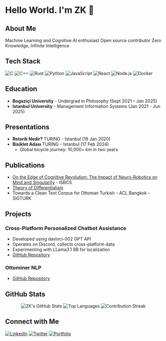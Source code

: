 # Hello World. I'm ZK 👋


## About Me
Machine Learning and Cognitive AI enthusiast
Open source contributor
Zero Knowledge, Infinite Intelligence

## Tech Stack
![C](https://img.shields.io/badge/-C-A8B9CC?style=flat-square&logo=c&logoColor=white)
![C++](https://img.shields.io/badge/-C++-00599C?style=flat-square&logo=c%2B%2B&logoColor=white)
![Rust](https://img.shields.io/badge/-Rust-000000?style=flat-square&logo=rust&logoColor=white)
![Python](https://img.shields.io/badge/-Python-3776AB?style=flat-square&logo=python&logoColor=white)
![JavaScript](https://img.shields.io/badge/-JavaScript-F7DF1E?style=flat-square&logo=javascript&logoColor=black)
![React](https://img.shields.io/badge/-React-61DAFB?style=flat-square&logo=react&logoColor=black)
![Node.js](https://img.shields.io/badge/-Node.js-339933?style=flat-square&logo=node.js&logoColor=white)
![Docker](https://img.shields.io/badge/-Docker-2496ED?style=flat-square&logo=docker&logoColor=white)

## Education
- **Bogaziçi University** - Undergrad in Philosophy (Sept 2021 – Jan 2025)
- **Istanbul University** - Management Information Systems (Jan 2021 - Jun 2025)

## Presentations
- **Retorik Nedir?** TURING - Istanbul (19 Jan 2020)
- **Bisiklet Adası** TURING - Istanbul (17 Feb 2024)
  - Global bicycle journey: 10,000+ km in two years

## Publications
- [On the Edge of Cognitive Revolution: The Impact of Neuro-Robotics on Mind and Singularity](https://www.researchgate.net/publication/On_the_Edge_of_Cognitive_Revolution) - ISBCS
- [Theory of Differentialism](https://doi.org/10.13140/RG.2.2.28148.97926)
- Towards a Clean Text Corpus for Ottoman Turkish - ACL Bangkok - SIGTURK

## Projects
### Cross-Platform Personalized Chatbot Assistance
- Developed using davinci-002 GPT API
- Operates on Discord, collects cross-platform data
- Experimenting with LLama3.1 8B for localization
- [GitHub Repository](https://github.com/rekurrenzk/DiscordBot)

### Ottominer NLP
- [GitHub Repository](https://github.com/Ottoman-NLP)

## GitHub Stats
<p align="center">
  <img src="https://github-readme-stats.vercel.app/api?username=rekurrenzk&show_icons=true&theme=radical" alt="ZK's GitHub Stats" />
  <img src="https://github-readme-stats.vercel.app/api/top-langs/?username=rekurrenzk&layout=compact&theme=radical" alt="Top Languages" />
  <img src="https://github-readme-streak-stats.herokuapp.com/?user=rekurrenzk&theme=radical" alt="Contribution Streak" />
</p>

## Connect with Me
[![LinkedIn](https://img.shields.io/badge/-LinkedIn-0077B5?style=flat-square&logo=linkedin&logoColor=white)](https://www.linkedin.com/in/rekurrenzk/)
[![Twitter](https://img.shields.io/badge/-Twitter-1DA1F2?style=flat-square&logo=twitter&logoColor=white)](https://twitter.com/yourusername)
[![Portfolio](https://img.shields.io/badge/-Portfolio-000000?style=flat-square&logo=react&logoColor=white)](https://zkprinter.com)
